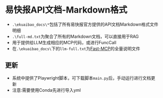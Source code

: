 # 易快报API文档-Markdown格式

- `.\ekuaibao_docs\*`包括了所有易快报官方提供的API文档Markdown格式文件明细
- `.\full-md.txt`为聚合了所有的Markdown文档，可以直接用于RAG
- 用于提供给LLM生成相应的MCP代码，或进行FuncCall
- 在`.\ekuaibao_docs\`下的`llm-full.txt`为[Fast-MCP](https://github.com/jlowin/fastmcp)的全量说明文件

## 更新
- 系统中提供了Playwright脚本，可下载脚本`main.py`后，手动运行进行文档更新
- 注意:需要使用Conda先进行导入yml
